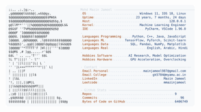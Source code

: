 <picture>
  <source srcset="https://raw.githubusercontent.com/mmazinjameel/mmazinjameel/main/dark_mode.svg?v=1751206137" media="(prefers-color-scheme: dark)">
  <img src="https://raw.githubusercontent.com/mmazinjameel/mmazinjameel/main/light_mode.svg?v=1751206137">
</picture>
